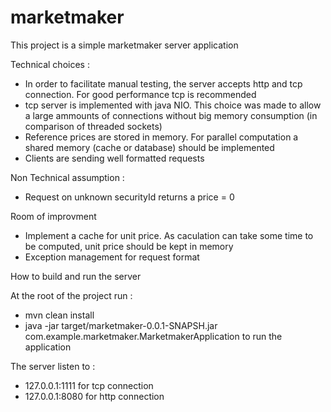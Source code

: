 # marketmaker
This project is a simple marketmaker server application

Technical choices :
- In order to facilitate manual testing, the server accepts http and tcp connection. For good performance tcp is recommended
- tcp server is implemented with java NIO. This choice was made to allow a large ammounts of connections without big memory consumption (in comparison of threaded sockets)
- Reference prices are stored in memory. For parallel computation a shared memory (cache or database) should be implemented
- Clients are sending well formatted requests

Non Technical assumption :
- Request on unknown securityId returns a price = 0

Room of improvment
- Implement a cache for unit price. As caculation can take some time to be computed, unit price should be kept in memory
- Exception management for request format


How to build and run the server

At the root of the project run : 
- mvn clean install
- java -jar target/marketmaker-0.0.1-SNAPSH.jar com.example.marketmaker.MarketmakerApplication to run the application

The server listen to :
- 127.0.0.1:1111 for tcp connection
- 127.0.0.1:8080 for http connection
